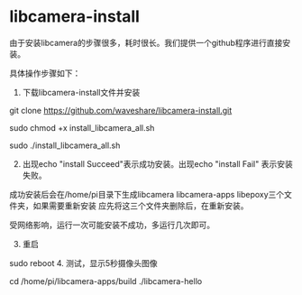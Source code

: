 # libcamera-install
由于安装libcamera的步骤很多，耗时很长。我们提供一个github程序进行直接安装。

具体操作步骤如下：

1. 下载libcamera-install文件并安装

 git clone https://github.com/waveshare/libcamera-install.git
 
 sudo chmod +x install_libcamera_all.sh
 
 sudo ./install_libcamera_all.sh

2. 出现echo "install Succeed"表示成功安装。出现echo "install Fail" 表示安装失败。

成功安装后会在/home/pi目录下生成libcamera libcamera-apps libepoxy三个文件夹，如果需要重新安装 应先将这三个文件夹删除后，在重新安装。

受网络影响，运行一次可能安装不成功，多运行几次即可。

3. 重启

sudo reboot
4. 测试，显示5秒摄像头图像

cd /home/pi/libcamera-apps/build
./libcamera-hello
